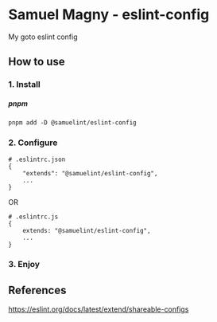 # Samuel Magny - eslint-config

My goto eslint config

## How to use

### 1. Install

##### pnpm

```
pnpm add -D @samuelint/eslint-config
```

### 2. Configure

```
# .eslintrc.json
{
    "extends": "@samuelint/eslint-config",
    ...
}
```

OR

```
# .eslintrc.js
{
    extends: "@samuelint/eslint-config",
    ...
}
```

### 3. Enjoy

## References

https://eslint.org/docs/latest/extend/shareable-configs
